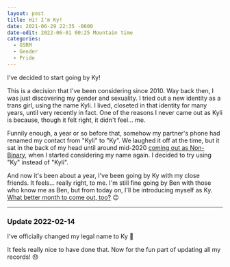 ```yaml
---
layout: post
title: Hi! I'm Ky!
date: 2021-06-29 22:35 -0600
date-edit: 2022-06-01 00:25 Mountain time
categories:
  - GSRM
  - Gender
  - Pride
---
```


I've decided to start going by Ky!

This is a decision that I've been considering since 2010. Way back then, I was just discovering my gender and sexuality. I tried out a new identity as a trans girl, using the name Kyli. I lived, closeted in that identity for many years, until very recently in fact. One of the reasons I never came out as Kyli is because, though it felt right, it didn't feel... me.

Funnily enough, a year or so before that, somehow my partner's phone had renamed my contact from "Kyli" to "Ky". We laughed it off at the time, but it sat in the back of my head until around mid-2020 [coming out as Non-Binary](/Non-Binary), when I started considering my name again. I decided to try using "Ky" instead of "Kyli".

And now it's been about a year, I've been going by Ky with my close friends. It feels... really right, to me. I'm still fine going by Ben with those who know me as Ben, but from today on, I'll be introducing myself as Ky.
[What better month to come out, too?](/Inclusivity-pride-flags) 😉

---

### Update 2022-02-14 ###

I've officially changed my legal name to Ky 🥳

It feels really nice to have done that. Now for the fun part of updating all my records! 😓
